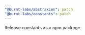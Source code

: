 ```yaml
---
"@burnt-labs/abstraxion": patch
"@burnt-labs/constants": patch
---
```


Release constants as a npm package
